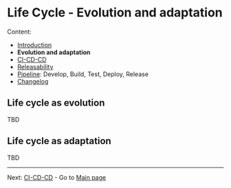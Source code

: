 # Life Cycle - Evolution and adaptation

Content:

- [Introduction](../application-lifecycle.md)
- **Evolution and adaptation**
- [CI-CD-CD](al-cicdcd.md)
- [Releasability](al-releasability.md)
- [Pipeline](al-pipeline.md): Develop, Build, Test, Deploy, Release
- [Changelog](al-changelog.md)

## Life cycle as evolution

TBD

## Life cycle as adaptation

TBD

---

Next: [CI-CD-CD](al-cicdcd.md) - Go to [Main page](../toc.md)
